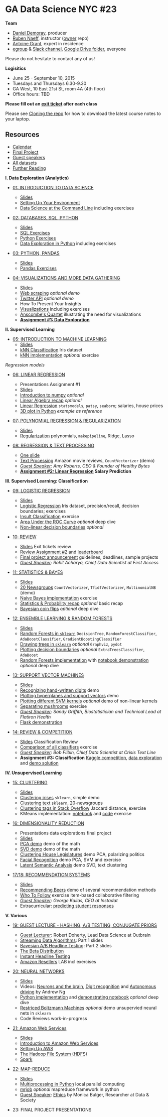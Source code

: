 # GA Data Science NYC #23

**Team**
- [Daniel Demoray](mailto:ddemoray@ga.co), producer
- [Ruben Naeff](mailto:rubennaeff@gmail.com), instructor ([owner](https://github.com/rubennaeff) repo)
- [Antoine Grant](mailto:antoinejgrant@gmail.com), expert in residence
- [egroup](mailto:dat-nyc-23@ga-groups.com) & [Slack channel](https://ganyceveningcourses.slack.com/messages/data-science-23/), [Google Drive folder](https://drive.google.com/drive/folders/0B4Z0Mpa9wB9rfm5PQWhXRUVZRnQzTFY5a1I0d0hsZnZ4MnkxVWV0Q1psbUdBX2RUMVBsZ3M), everyone

Please do not hesitate to contact any of us!

**Logisitics**
- June 25 - September 10, 2015
- Tuesdays and Thursdays 6.30-9.30
- GA West, 10 East 21st St, room 4A (4th floor)
- Office hours: TBD

**Please fill out an
[exit ticket](https://docs.google.com/forms/d/1-3HioTz5qPSaqvDvUw1xXSQjGsgD9OVMtVaVWhPjgcg/viewform)
after each class**

Please see [Cloning the repo](./01_intro_to_data_science/setup.md#cloning-the-repo) for how to download the latest course notes to your laptop.


## Resources

- [Calendar](./calendar.md)
- [Final Project](./final_project.md)
- [Guest speakers](./guest_speakers.md)
- [All datasets](./data/)
- [Further Reading](./further_reading.md)


**I. Data Exploration (Analytics)**

- [01: INTRODUCTION TO DATA SCIENCE](./01_intro_to_data_science/)
  - [Slides](./01_intro_to_data_science/gads23_01_intro.pdf)
  - [Setting Up Your Environment](./01_intro_to_data_science/setup.md)
  - [Data Science at the Command Line](./01_intro_to_data_science/unix.md) including exercises

- [02: DATABASES, SQL, PYTHON](./02_sql_python/)
  - [Slides](./02_sql_python/gads23_02_sql_python.pdf)
  - [SQL Exercises](./02_sql_python/databases.md)
  - [Python Exercises](./02_sql_python/intro_to_python.ipynb)
  - [Data Exploration in Python](./02_sql_python/data_exploration_in_python.ipynb) including exercises

- [03: PYTHON, PANDAS](./03_pandas/)
  - [Slides](./03_pandas/gads23_03.pdf)
  - [Pandas Exercises](./03_pandas/intro_to_pandas.ipynb)

- [04: VISUALIZATIONS AND MORE DATA GATHERING](./04_presenting/)
  - [Slides](./04_presenting/gads23_04.pdf)
  - [Web scraping](./04_presenting/web_scraping.ipynb) _optional demo_
  - [Twitter API](./04_presenting/twitter_stream.py) _optional demo_
  - How To Present Your Insights
  - [Visualizations](./04_presenting/visualizations.ipynb) including exercises
  - [Anscombe's Quartet](./04_presenting/anscombe_quartet.ipynb) illustrating the need for visualizations
  - **[Assignment #1: Data Exploration](./04_presenting/assignment_01.md)**

**II. Supervised Learning**

- [05: INTRODUCTION TO MACHINE LEARNING](./05_intro_to_ml/)
  - [Slides](./05_intro_to_ml/gads23_05_intro_to_ml.pdf)
  - [kNN Classification](./05_intro_to_ml/k_nearest_neighbors.ipynb) Iris dataset
  - [kNN implementation](./05_intro_to_ml/knn.py) _optional_ exercise

_Regression models_

- [06: LINEAR REGRESSION](./06_linear_regression/)
  - Presentations Assignment #1
  - [Slides](./06_linear_regression/gads23_06_linear_regression.pdf)
  - [Introduction to numpy](./06_linear_regression/intro_to_numpy.ipynb) _optional_
  - [Linear Algebra recap](./06_linear_regression/linear_algebra.ipynb) _optional_
  - [Linear Regression](./06_linear_regression/linear_regression.ipynb) `statsmodels`, `patsy`, `seaborn`; salaries, house prices
  - [3D plot in Python](./06_linear_regression/3d_plot.ipynb) _example as reference_

- [07: POLYNOMIAL REGRESSION & REGULARIZATION](./07_regularization/)
  - [Slides](./07_regularization/gads23_07.pdf)
  - [Regularization](./07_regularization/regularization.ipynb) polynomials, `makepipeline`, Ridge, Lasso

- [08: REGRESSION & TEXT PROCESSING](./08_regression_final/)
  - [One slide](./08_regression_final/gads23_08_regression_final.pdf)
  - [Text Processing](./08_regression_final/text_processing.ipynb) Amazon movie reviews, `CountVectorizer` (demo)
  - _[Guest Speaker](./guest_speakers.md): Amy Roberts, CEO & Founder of Healthy Bytes_
  - **[Assignment #2: Linear Regression](./08_regression_final/assignment_02_salary_prediction.ipynb) Salary Prediction**


**III. Supervised Learning: Classification**

- [09: LOGISTIC REGRESSION](./09_logistic_regression/)
  - [Slides](./09_logistic_regression/gads23_09_logistic_regression.pdf)
  - [Logistic Regression](./09_logistic_regression/logistic_regression.ipynb) Iris dataset, precision/recall, decision boundaries; exercises
  - [Insult Classification](./09_logistic_regression/insult_classification.ipynb) exercise
  - [Area Under the ROC Curve](./09_logistic_regression/roc_curve.ipynb) _optional_ deep dive
  - [Non-linear decision boundaries](./09_logistic_regression/non_linear_decision_boundaries.ipynb) _optional_

- [10: REVIEW](./10_review/)
  - [Slides](./10_review/gads23_10_exit_tickets_review.pdf) Exit tickets review
  - [Review Assignment #2](./08_regression_final/assignment_02_salary_prediction_solutions.ipynb) and [leaderboard](./08_regression_final/assignment_02_salary_prediction_submissions.ipynb)
  - [Final project announcement](./final_project.md) guidelines, deadlines, sample projects
  - _[Guest Speaker](./guest_speakers.md): Rohit Acharya, Chief Data Scientist at First Access_

- [11: STATISTICS & BAYES](./11_bayes/)
  - [Slides](./11_bayes/gads23_11_bayes.pdf)
  - [20 Newsgroups](./11_bayes/20_newsgroups.ipynb) `CountVectorizer`, `TfidfVectorizer`, `MultinomialNB` (demo)
  - [Naive Bayes implementation](./11_bayes/naive_bayes_exercise.py) exercise
  - [Statistics & Probability recap](./11_bayes/statistics_recap.ipynb) _optional_ basic recap
  - [Bayesian coin flips](./11_bayes/bayesian_coin_tosses.ipynb) _optional_ deep dive

- [12: ENSEMBLE LEARNING & RANDOM FORESTS](./12_random_forest/)
  - [Slides](./12_random_forest/gads23_12_random_forests.pdf)
  - [Random Forests in `sklearn`](./12_random_forest/random_forests_in_sklearn.ipynb) `DecisionTree`, `RandomForestClassifier`, `AdaBoostClassifier`, `GradientBoostingClassifier`
  - [Drawing trees in `sklearn`](./12_random_forest/drawing_trees_in_sklearn.ipynb) _optional_ `Graphviz`, `pydot`
  - [Plotting decision boundaries](./12_random_forest/plotting_decision_boundaries.ipynb) _optional_ `ExtraTreesClassifier`, `AdaBoost`
  - [Random Forests implementation](./12_random_forest/random_forest.py) with [notebook demonstration](./12_random_forest/random_forest_deep_dive.ipynb) _optional_ deep dive

- [13: SUPPORT VECTOR MACHINES](./13_svm/)
  - [Slides](./13_svm/gads23_13_svm.pdf)
  - [Recognizing hand-written digits](./13_svm/digit_recognition.ipynb) demo
  - [Plotting hyperplanes and support vectors](./13_svm/plotting_hyperplanes_and_support_vectors.ipynb) demo
  - [Plotting different SVM kernels](./13_svm/plotting_different_svm_kernels.ipynb) _optional_ demo of non-linear kernels
  - [Separating mushrooms](./13_svm/separating_mushrooms.ipynb) exercise
  - _[Guest Speaker](./guest_speakers.md): Sandy Griffith, Biostatistician and Technical Lead at Flatiron Health_
  - [Flask demonstration](./13_svm/flask/)

- [14: REVIEW & COMPETITION](./14_competition/)
  - [Slides](./14_competition/gads23_14_classification_review.pdf) Classification Review
  - [Comparison of all classifiers](./14_competition/classification_models.ipynb) exercise
  - _[Guest Speaker](./guest_speakers.md): Bob Filbin, Chief Data Scientist at Crisis Text Line_
  - **Assignment #3: Classification** [Kaggle competition](https://inclass.kaggle.com/c/gads23-stack-overflow), [data exploration](./14_competition/stack_overflow_exploration.ipynb) and [demo solution](./14_competition/kaggle_competition.py)


**IV. Unsupervised Learning**

- [15: CLUSTERING](./15_clustering/)
  - [Slides](./15_clustering/gads23_15_kmeans.pdf)
  - [Clustering irises](./15_clustering/clustering_irises.ipynb) `sklearn`, simple demo
  - [Clustering text](./15_clustering/clustering_text.ipynb) `sklearn`, 20-newsgroups
  - [Clustering tags in Stack Overflow](15_clustering/clustering_tags_on_stack_overflow.ipynb) Jaccard distance, exercise
  - KMeans implementation: [notebook](./15_clustering/kmeans_exercise.ipynb) and [code](./15_clustering/kmeans_exercise.py) exercise

- [16: DIMENSIONALITY REDUCTION](./16_dim_reduction/)
  - Presentations data explorations final project
  - [Slides](./16_dim_reduction/gads23_16_dim_reduction.pdf)
  - [PCA demo](./16_dim_reduction/pca_demo_math.ipynb) demo of the math
  - [SVD demo](./16_dim_reduction/svd_pca_math.ipynb) demo of the math
  - [Clustering House Legislatures](./16_dim_reduction/clustering_house_legislatures.ipynb) demo PCA, polarizing politics
  - [Facial Recognition](./16_dim_reduction/facial_recognition.ipynb) demo PCA, SVM and exercise
  - [Latent Semantic Analysis](16_dim_reduction/clustering_text.ipynb) demo SVD, text clustering

- [17/18: RECOMMENDATION SYSTEMS](./17_recommendations/)
  - [Slides](./17_recommendations/gads23_17_recommendations.pdf)
  - [Recommending Beers](./17_recommendations/recommending_beers.ipynb) demo of several recommendation methods
  - [Who To Follow](./17_recommendations/who_to_follow_exercise.ipynb) exercise item-based collaborative filtering
  - _[Guest Speaker](./guest_speakers.md): George Kailas, CEO at Instadat_
  - Extracurricular: [predicting student responses](./further_reading.md#predicting-student-reponses)


**V. Various**

- [19: GUEST LECTURE - HASHING, A/B TESTING, CONJUGATE PRIORS](./19_guest/)
  - [Guest Lecturer](./guest_speakers.md): Robert Doherty, Lead Data Science at Outbrain
  - [Streaming Data Algorithms](./19_guest/streaming.pdf): Part 1 slides
  - [Bayesian A/B Headline Testing](./19_guest/bayes_ab.pdf): Part 2 slides
  - [The Beta Distribution](./19_guest/Beta_Distribution.ipynb)
  - [Instant Headline Testing](./19_guest/Instant_Headline_Testing.ipynb)
  - [Amazon Resellers](./19_guest/LAB-The_Beta_Distribution_and_Amazon_Resellers.ipynb) LAB incl exercises

- [20: NEURAL NETWORKS](./20_neural_nets/)
  - [Slides](./20_neural_nets/gads23_20_neural_nets.pdf)
  - Videos: [Neurons and the brain](https://class.coursera.org/ml-005/lecture/44), [Digit recognition](https://class.coursera.org/ml-005/lecture/48) and [Autonomous driving](https://class.coursera.org/ml-005/lecture/57) by Andrew Ng
  - [Python implementation](./20_neural_nets/neural_network.py) and [demonstrating notebook](./20_neural_nets/nn_implementation.ipynb) _optional_ deep dive
  - [Restriced Boltzmann Machines](./20_neural_nets/boltzmann_feature_extraction.ipynb) _optional_ demo unsupervied neural nets in `sklearn`
  - Code Reviews work-in-progress

- [21: Amazon Web Services](./21_aws/)
  - [Slides](./21_aws/gads23_21_aws.pdf)
  - [Introduction to Amazon Web Services](./21_aws/readme.md)
  - [Setting Up AWS](./21_aws/aws.md)
  - [The Hadoop File System (HDFS)](./21_aws/hadoop.md)
  - [Spark](./21_aws/spark.md)

- [22: MAP-REDUCE](./22_mapreduce/)
  - [Slides](./22_mapreduce/gads23_22_mapreduce.pdf)
  - [Multiprocessing in Python](./22_mapreduce/multiprocessing_in_python.ipynb) local parallel computing
  - [mrjob](./22_mapreduce/mrjob/) _optional_ mapreduce framework in python
  - [Guest Speaker](./guest_speakers.md): [Ethics](./further_reading.md) by Monica Bulger, Researcher at Data & Society

- 23: FINAL PROJECT PRESENTATIONS
